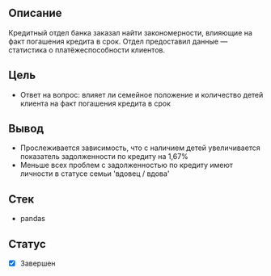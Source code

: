 ## Описание
Кредитный отдел банка заказал найти закономерности, влияющие на факт погашения кредита в срок. Отдел предоставил данные — статистика о платёжеспособности клиентов.
## Цель
+ Ответ на вопрос: влияет ли семейное положение и количество детей клиента на факт погашения кредита в срок
## Вывод
+ Прослеживается зависимость, что с наличием детей увеличивается показатель задолженности по кредиту на 1,67%
+ Меньше всех проблем с задолженностью по кредиту имеют личности в статусе семьи 'вдовец / вдова' 
## Стек
+ pandas 
## Статус
- [x] Завершен
